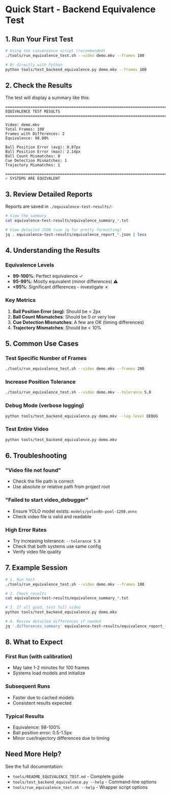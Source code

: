 # Quick Start - Backend Equivalence Test

## 1. Run Your First Test

```bash
# Using the convenience script (recommended)
./tools/run_equivalence_test.sh --video demo.mkv --frames 100

# Or directly with Python
python tools/test_backend_equivalence.py demo.mkv --frames 100
```

## 2. Check the Results

The test will display a summary like this:

```
================================================================================
EQUIVALENCE TEST RESULTS
================================================================================

Video: demo.mkv
Total Frames: 100
Frames with Differences: 2
Equivalence: 98.00%

Ball Position Error (avg): 0.87px
Ball Position Error (max): 2.14px
Ball Count Mismatches: 0
Cue Detection Mismatches: 1
Trajectory Mismatches: 1

================================================================================
✓ SYSTEMS ARE EQUIVALENT
```

## 3. Review Detailed Reports

Reports are saved in `./equivalence-test-results/`:

```bash
# View the summary
cat equivalence-test-results/equivalence_summary_*.txt

# View detailed JSON (use jq for pretty formatting)
jq . equivalence-test-results/equivalence_report_*.json | less
```

## 4. Understanding the Results

### Equivalence Levels

- **99-100%**: Perfect equivalence ✓
- **95-99%**: Mostly equivalent (minor differences) ⚠
- **<95%**: Significant differences - investigate ✗

### Key Metrics

1. **Ball Position Error (avg)**: Should be < 2px
2. **Ball Count Mismatches**: Should be 0 or very low
3. **Cue Detection Mismatches**: A few are OK (timing differences)
4. **Trajectory Mismatches**: Should be < 10%

## 5. Common Use Cases

### Test Specific Number of Frames
```bash
./tools/run_equivalence_test.sh --video demo.mkv --frames 200
```

### Increase Position Tolerance
```bash
./tools/run_equivalence_test.sh --video demo.mkv --tolerance 5.0
```

### Debug Mode (verbose logging)
```bash
python tools/test_backend_equivalence.py demo.mkv --log-level DEBUG
```

### Test Entire Video
```bash
python tools/test_backend_equivalence.py demo.mkv
```

## 6. Troubleshooting

### "Video file not found"
- Check the file path is correct
- Use absolute or relative path from project root

### "Failed to start video_debugger"
- Ensure YOLO model exists: `models/yolov8n-pool-1280.onnx`
- Check video file is valid and readable

### High Error Rates
- Try increasing tolerance: `--tolerance 5.0`
- Check that both systems use same config
- Verify video file quality

## 7. Example Session

```bash
# 1. Run test
./tools/run_equivalence_test.sh --video demo.mkv --frames 100

# 2. Check results
cat equivalence-test-results/equivalence_summary_*.txt

# 3. If all good, test full video
python tools/test_backend_equivalence.py demo.mkv

# 4. Review detailed differences if needed
jq '.differences_summary' equivalence-test-results/equivalence_report_*.json
```

## 8. What to Expect

### First Run (with calibration)
- May take 1-2 minutes for 100 frames
- Systems load models and initialize

### Subsequent Runs
- Faster due to cached models
- Consistent results expected

### Typical Results
- Equivalence: 98-100%
- Ball position error: 0.5-1.5px
- Minor cue/trajectory differences due to timing

## Need More Help?

See the full documentation:
- `tools/README_EQUIVALENCE_TEST.md` - Complete guide
- `tools/test_backend_equivalence.py --help` - Command-line options
- `tools/run_equivalence_test.sh --help` - Wrapper script options
